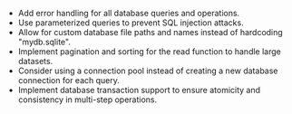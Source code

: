 - Add error handling for all database queries and operations.
- Use parameterized queries to prevent SQL injection attacks.
- Allow for custom database file paths and names instead of hardcoding "mydb.sqlite".
- Implement pagination and sorting for the read function to handle large datasets.
- Consider using a connection pool instead of creating a new database connection for each query.
- Implement database transaction support to ensure atomicity and consistency in multi-step operations.